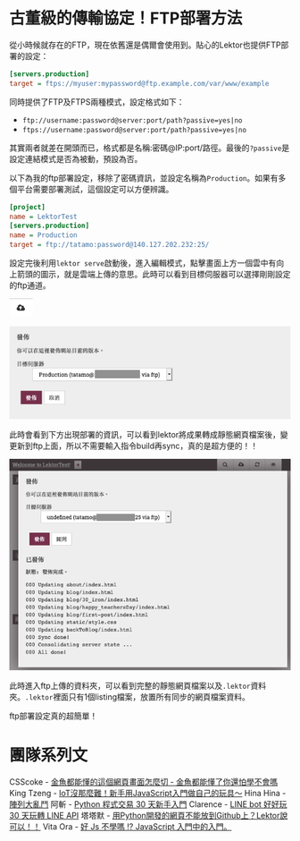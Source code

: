 # 古董級的傳輸協定！FTP部署方法

從小時候就存在的FTP，現在依舊還是偶爾會使用到。貼心的Lektor也提供FTP部署的設定：

```ini
[servers.production]
target = ftps://myuser:mypassword@ftp.example.com/var/www/example
```

同時提供了FTP及FTPS兩種模式，設定格式如下：

- `ftp://username:password@server:port/path?passive=yes|no`
- `ftps://username:password@server:port/path?passive=yes|no`

其實兩者就差在開頭而已，格式都是名稱:密碼@IP:port/路徑。最後的`?passive`是設定連結模式是否為被動，預設為否。

以下為我的ftp部署設定，移除了密碼資訊，並設定名稱為`Production`。如果有多個平台需要部署測試，這個設定可以方便辨識。

```ini
[project]
name = LektorTest
[servers.production]
name = Production
target = ftp://tatamo:password@140.127.202.232:25/
```

設定完後利用`lektor serve`啟動後，進入編輯模式，點擊畫面上方一個雲中有向上箭頭的圖示，就是雲端上傳的意思。此時可以看到目標伺服器可以選擇剛剛設定的ftp通道。

![image-20191010020812247](../assets/image-20191010020812247.png)

![image-20191010021019796](../assets/image-20191010021019796.png)

此時會看到下方出現部署的資訊，可以看到lektor將成果轉成靜態網頁檔案後，變更新到ftp上面，所以不需要輸入指令build再sync，真的是超方便的！！

![image-20191010020632924](../assets/image-20191010020632924.png)

此時進入ftp上傳的資料夾，可以看到完整的靜態網頁檔案以及`.lektor`資料夾。`.lektor`裡面只有1個listing檔案，放置所有同步的網頁檔案資料。

ftp部署設定真的超簡單！

# 團隊系列文

CSScoke - [金魚都能懂的這個網頁畫面怎麼切 - 金魚都能懂了你還怕學不會嗎](https://ithelp.ithome.com.tw/users/20112550/ironman/2623)
King Tzeng - [IoT沒那麼難！新手用JavaScript入門做自己的玩具～](https://ithelp.ithome.com.tw/users/20103130/ironman/2125)
Hina Hina - [陣列大亂鬥](https://ithelp.ithome.com.tw/users/20120000/ironman/2256) 
阿斬 - [Python 程式交易 30 天新手入門](https://ithelp.ithome.com.tw/users/20120536/ironman/2571)
Clarence - [LINE bot 好好玩 30 天玩轉 LINE API](https://ithelp.ithome.com.tw/users/20117701/ironman/2634)
塔塔默 - [用Python開發的網頁不能放到Github上？Lektor說可以！！](https://ithelp.ithome.com.tw/users/20112552/ironman/2735)
Vita Ora - [好 Js 不學嗎 !? JavaScript 入門中的入門。](https://ithelp.ithome.com.tw/users/20112656/ironman/2782)